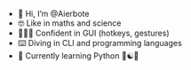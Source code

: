 - 👋 Hi, I’m @Aierbote
- 🤓 Like in maths and science
- 👨🏻‍💻 Confident in GUI (hotkeys, gestures)
- ⌨️ Diving in CLI and programming languages 
- 🌱 Currently learning Python 💙☯💛


<!---
Aierbote/Aierbote is a ✨ special ✨ repository because its `README.md` (this file) appears on your GitHub profile.
You can click the Preview link to take a look at your changes.
--->
